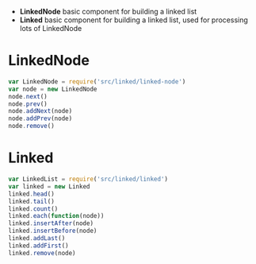 - **LinkedNode** basic component for building a linked list
- **Linked** basic component for building a linked list, used for processing lots of LinkedNode

# LinkedNode
```javascript
var LinkedNode = require('src/linked/linked-node')
var node = new LinkedNode
node.next()
node.prev()
node.addNext(node)
node.addPrev(node)
node.remove()
```

# Linked
```javascript
var LinkedList = require('src/linked/linked')
var linked = new Linked
linked.head()
linked.tail()
linked.count()
linked.each(function(node))
linked.insertAfter(node)
linked.insertBefore(node)
linked.addLast()
linked.addFirst()
linked.remove(node)
```
